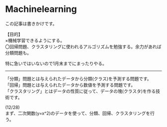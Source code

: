 # Machinelearning

この記事は書きかけです。

【目的】  
×機械学習できるようにする。  
〇回帰問題、クラスタリングに使われるアルゴリズムを勉強する。余力があれば分類問題も。    


特に急いではいないので1月末までにまったりやる。


--------------------------------------------------
「分類」問題とは与えられたデータから分類(クラス)を予測する問題です。  
「回帰」問題とは与えられたデータから数値を予測する問題です。  
「クラスタリング」とはデータの性質に従って、データの塊(クラスタ)を作る技術です。  

(12/28)  
まず、二次関数(y=x^2)のデータを使って、分類、回帰、クラスタリングを行う。
